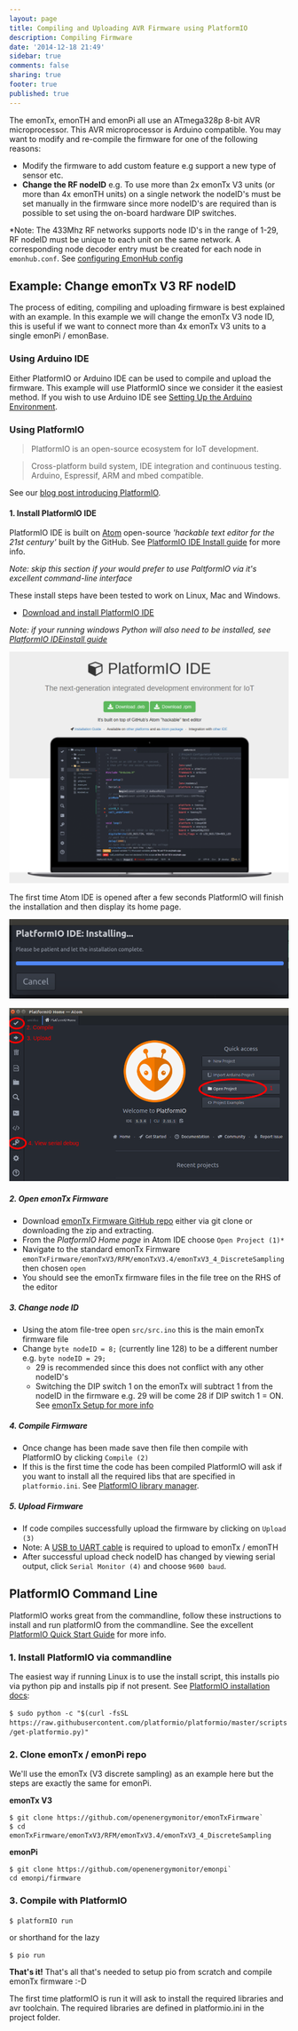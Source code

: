 ```yaml
---
layout: page
title: Compiling and Uploading AVR Firmware using PlatformIO
description: Compiling Firmware
date: '2014-12-18 21:49'
sidebar: true
comments: false
sharing: true
footer: true
published: true
---
```


The emonTx, emonTH and emonPi all use an ATmega328p 8-bit AVR microprocessor. This AVR microprocessor is Arduino compatible. You may want to modify and re-compile the firmware for one of the following reasons:

- Modify the firmware to add custom feature e.g support a new type of sensor etc.
- **Change the RF nodeID** e.g. To use more than 2x emonTx V3 units (or more than 4x emonTH units) on a single network the nodeID's must be set manually in the firmware since more nodeID's are required than is possible to set using the on-board hardware DIP switches.

*Note: The 433Mhz RF networks supports node ID's in the range of 1-29, RF nodeID must be unique to each unit on the same network. A corresponding node decoder entry must be created for each node in `emonhub.conf`. See [configuring EmonHub config](https://github.com/openenergymonitor/emonhub/blob/emon-pi/configuration.md)

## Example: Change emonTx V3 RF nodeID

The process of editing, compiling and uploading firmware is best explained with an example. In this example we will change the emonTx V3 node ID, this is useful if we want to connect more than 4x emonTx V3 units to a single emonPi / emonBase.

### Using Arduino IDE

Either PlatformIO or Arduino IDE can be used to compile and upload the firmware. This example will use PlatformIO since we consider it the easiest method. If you wish to use Arduino IDE see [Setting Up the Arduino Environment](https://openenergymonitor.org/emon/buildingblocks/setting-up-the-arduino-environment).

### Using PlatformIO

> PlatformIO is an open-source ecosystem for IoT development.

> Cross-platform build system, IDE integration and continuous testing. Arduino, Espressif, ARM and mbed compatible.

See our [blog post introducing PlatformIO](https://blog.openenergymonitor.org/2016/06/platformio/).


#### 1. Install PlatformIO IDE

PlatformIO IDE is built on [Atom](https://atom.io) open-source *'hackable text editor for the 21st century'* built by the GitHub. See [PlatformIO IDE Install guide](http://docs.platformio.org/en/latest/ide/atom.html#ide-atom) for more info.

*Note: skip this section if your would prefer to use PaltformIO via it's excellent command-line interface*

These install steps have been tested to work on Linux, Mac and Windows.

- [Download and install PlatformIO IDE](http://platformio.org/platformio-ide)

*Note: if your running windows Python will also need to be installed, see [PlatformIO IDEinstall guide](http://platformio.org/platformio-id)*

![Download PlatfomIO](/images/technical/pio-ide-download.png)

The first time Atom IDE is opened after a few seconds PlatformIO will finish the installation and then display its home page.

![Install PlatfomIO](/images/technical/pioide-installing.png)

![Download PlatfomIO](/images/technical/pioopen.png)

##### 2. Open emonTx Firmware

- Download [emonTx Firmware GitHub repo](github.com/openenergymonitor/emontxFirmware/) either via git clone or downloading the zip and extracting.
- From the *PlatformIO Home page* in Atom IDE choose `Open Project (1)*`
- Navigate to the standard emonTx Firmware `emonTxFirmware/emonTxV3/RFM/emonTxV3.4/emonTxV3_4_DiscreteSampling` then chosen `open`
- You should see the emonTx firmware files in the file tree on the RHS of the editor


##### 3. Change node ID

- Using the atom file-tree open `src/src.ino` this is the main emonTx firmware file
- Change `byte nodeID = 8;` (currently line 128) to be a different number e.g. `byte nodeID = 29;`
  - 29 is recommended since this does not conflict with any other nodeID's
  - Switching the DIP switch 1 on the emonTx will subtract 1 from the nodeID in the firmware e.g. 29 will be come 28 if DIP switch 1 = ON. See [emonTx Setup for more info](http://guide.openenergymonitor.org/setup/emontx/)

##### 4. Compile Firmware

- Once change has been made save then file then compile with PlatformIO by clicking `Compile (2)`
 - If this is the first time the code has been compiled PlatformIO will ask if you want to install all the required libs that are specified in `platformio.ini`. See [PlatformIO library manager](http://platformio.org/lib).

##### 5. Upload Firmware

- If code compiles successfully upload the firmware by clicking on `Upload (3)`
 - Note: A [USB to UART cable](https://shop.openenergymonitor.com/programmers) is required to upload to emonTx / emonTH
- After successful upload check nodeID has changed by viewing serial output, click `Serial Monitor (4)` and choose `9600 baud`.



## PlatformIO Command Line

PlatformIO works great from the commandline, follow these instructions to install and run platformIO from the commandline. See the excellent [PlatformIO Quick Start Guide](http://docs.platformio.org/en/latest/quickstart.html) for more info.

### 1. Install PlatformIO via commandline

The easiest way if running Linux is to use the install script, this installs pio via python pip and installs pip if not present. See [PlatformIO installation docs](http://docs.platformio.org/en/latest/installation.html#installer-script):

`$ sudo python -c "$(curl -fsSL https://raw.githubusercontent.com/platformio/platformio/master/scripts/get-platformio.py)"`

### 2. Clone emonTx / emonPi repo

We'll use the emonTx (V3 discrete sampling) as an example here but the steps are exactly the same for emonPi.

**emonTx V3**

```
$ git clone https://github.com/openenergymonitor/emonTxFirmware`
$ cd emonTxFirmware/emonTxV3/RFM/emonTxV3.4/emonTxV3_4_DiscreteSampling
```

**emonPi**

```
$ git clone https://github.com/openenergymonitor/emonpi`
cd emonpi/firmware
```

### 3. Compile with PlatformIO

`$ platformIO run`

or shorthand for the lazy

`$ pio run`

**That's it!** That's all that's needed to setup pio from scratch and compile emonTx firmware :-D

The first time platformIO is run it will ask to install the required libraries  and avr toolchain. The required libraries are defined in platformio.ini in the project folder.
